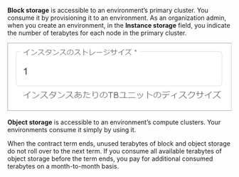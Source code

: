 
**Block storage** is accessible to an environment’s primary cluster. You consume it by provisioning it to an environment. As an organization admin, when you create an environment, in the **Instance storage** field, you indicate the number of terabytes for each node in the primary cluster.

![Primary cluster block storage](Images/vgk1683582260818.png)

**Object storage** is accessible to an environment’s compute clusters. Your environments consume it simply by using it.

When the contract term ends, unused terabytes of block and object storage do not roll over to the next term. If you consume all available terabytes of object storage before the term ends, you pay for additional consumed terabytes on a month-to-month basis.

